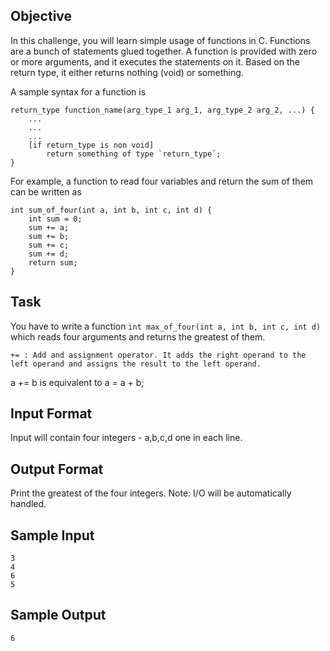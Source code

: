 ## Objective

In this challenge, you will learn simple usage of functions in C. Functions are a bunch of statements glued together. A function is provided with zero or more arguments, and it executes the statements on it. Based on the return type, it either returns nothing (void) or something.

A sample syntax for a function is

	return_type function_name(arg_type_1 arg_1, arg_type_2 arg_2, ...) {
    	...
        ...
        ...
        [if return_type is non void]
        	return something of type `return_type`;
    }

For example, a function to read four variables and return the sum of them can be written as

	int sum_of_four(int a, int b, int c, int d) {
    	int sum = 0;
        sum += a;
        sum += b;
        sum += c;
        sum += d;
        return sum;
    }

## Task

You have to write a function `int max_of_four(int a, int b, int c, int d)` which reads four arguments and returns the greatest of them.

```
+= : Add and assignment operator. It adds the right operand to the left operand and assigns the result to the left operand.
```

a += b is equivalent to a = a + b;

## Input Format

Input will contain four integers - a,b,c,d one in each line.

## Output Format

Print the greatest of the four integers.
Note: I/O will be automatically handled.

## Sample Input

```
3
4
6
5
```

## Sample Output

```
6
```